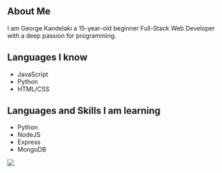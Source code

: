 ## About Me 
I am George Kandelaki a 15-year-old beginner Full-Stack Web Developer with a deep passion for programming. 

## Languages I know
* JavaScript
* Python
* HTML/CSS

## Languages and Skills I am learning
* Python
* NodeJS
* Express
* MongoDB


![](https://streak-stats.demolab.com/?user=GeorgeKandelaki&hide_border=true&card_width=700&theme=algolia&border_radius=5&background=000000&stroke=000000)
